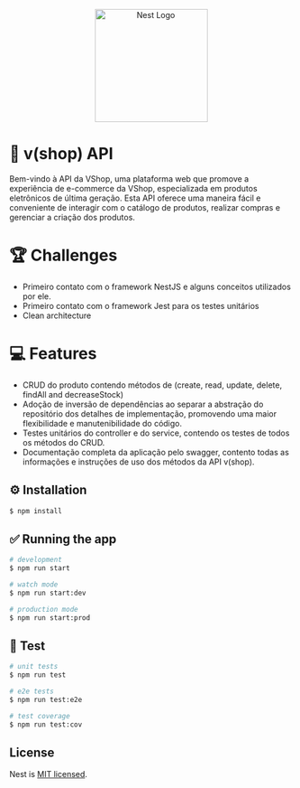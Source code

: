 <p align="center">
  <a href="http://nestjs.com/" target="blank"><img src="https://nestjs.com/img/logo-small.svg" width="200" alt="Nest Logo" /></a>
</p>

# 💚 v(shop) API
Bem-vindo à API da VShop, uma plataforma web que promove a experiência de e-commerce da VShop, especializada em produtos eletrônicos de última geração. Esta API oferece uma maneira fácil e conveniente de interagir com o catálogo de produtos, realizar compras e gerenciar a criação dos produtos.

# 🏆 Challenges
- Primeiro contato com o framework NestJS e alguns conceitos utilizados por ele.
- Primeiro contato com o framework Jest para os testes unitários
- Clean architecture

# 💻 Features
- CRUD do produto contendo métodos de (create, read, update, delete, findAll and decreaseStock)
- Adoção de inversão de dependências ao separar a abstração do repositório dos detalhes de implementação, promovendo uma maior flexibilidade e manutenibilidade do código.
- Testes unitários do controller e do service, contendo os testes de todos os métodos do CRUD.
- Documentação completa da aplicação pelo swagger, contento todas as informações e instruções de uso dos métodos da API v(shop).

## ⚙ Installation

```bash
$ npm install
```

## ✅ Running the app

```bash
# development
$ npm run start

# watch mode
$ npm run start:dev

# production mode
$ npm run start:prod
```

## 🛑 Test

```bash
# unit tests
$ npm run test

# e2e tests
$ npm run test:e2e

# test coverage
$ npm run test:cov
```

## License

Nest is [MIT licensed](LICENSE).
